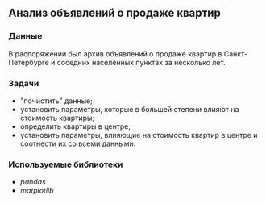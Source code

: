 ## Анализ объявлений о продаже квартир

### Данные
В распоряжении был архив объявлений о продаже квартир в Санкт-Петербурге и соседних населённых пунктах за несколько лет.

### Задачи

- "почистить" данные;
- установить параметры, которые в большей степени влияют на стоимость квартиры;
- определить квартиры в центре;
- установить параметры, влияющие на стоимость квартир в центре и соотнести их со всеми данными.

### Используемые библиотеки
- *pandas*
- *matplotlib*
